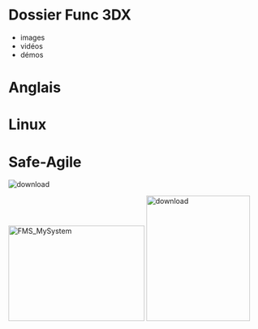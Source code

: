 # Dossier Func 3DX 
  - images
  - vidéos
  - démos

# Anglais 
# Linux
# Safe-Agile


![download](https://github.com/user-attachments/assets/8a171ad6-8b20-43b0-994b-245d367cac6b)




<img width="268" height="188" alt="FMS_MySystem" src="https://github.com/user-attachments/assets/15f117cd-2860-4b2c-963f-25bc3e6754ad" />




<img width="204" height="247" alt="download" src="https://github.com/user-attachments/assets/89e359a5-e59d-4144-8cd7-a9d3bcfa0a62" />

